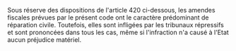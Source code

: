 Sous réserve des dispositions de l'article 420
ci-dessous, les amendes fiscales prévues par
le présent code ont le
caractère prédominant de réparation civile. Toutefois, elles sont
infligées par les tribunaux répressifs et sont prononcées dans tous les
cas, même si l'infraction n'a causé à l'Etat aucun préjudice matériel.